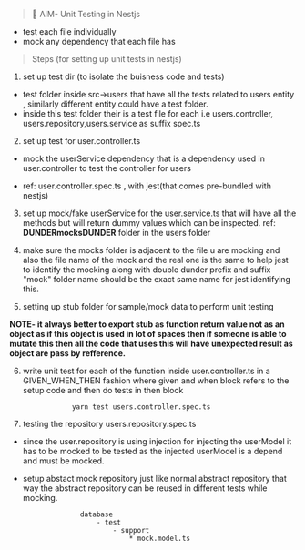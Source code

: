 > 🧪 AIM- Unit Testing in Nestjs

- test each file individually
- mock any dependency that each file has

> Steps (for setting up unit tests in nestjs)

1. set up test dir (to isolate the buisness code and tests)

- test folder inside src->users that have all the tests related to users entity , similarly different entity could have a test folder.
- inside this test folder their is a test file for each i.e users.controller, users.repository,users.service as suffix spec.ts

2. set up test for user.controller.ts

- mock the userService dependency that is a dependency used in user.controller to test the controller for users

- ref: user.controller.spec.ts , with jest(that comes pre-bundled with nestjs)

3. set up mock/fake userService for the user.service.ts that will have all the methods but will return dummy values which can be inspected. ref: **DUNDERmocksDUNDER** folder in the users folder

4. make sure the mocks folder is adjacent to the file u are mocking and also the file name of the mock and the real one is the same to help jest to identify the mocking along with double dunder prefix and suffix "mock" folder name should be the exact same name for jest identifying this.

5. setting up stub folder for sample/mock data to perform unit testing

**NOTE- it always better to export stub as function return value not as an object as if this object is used in lot of spaces then if someone is able to mutate this then all the code that uses this will have unexpected result as object are pass by refference.**

6.  write unit test for each of the function inside user.controller.ts in a GIVEN_WHEN_THEN fashion where given and when block refers to the setup code and then do tests in then block

                    yarn test users.controller.spec.ts

7.  testing the repository users.repository.spec.ts

- since the user.repository is using injection for injecting the userModel it has to be mocked to be tested as the injected userModel is a depend and must be mocked.

- setup abstact mock repository just like normal abstract repository that way the abstract repository can be reused in different tests while mocking.

                    database
                        - test
                            - support
                                * mock.model.ts
